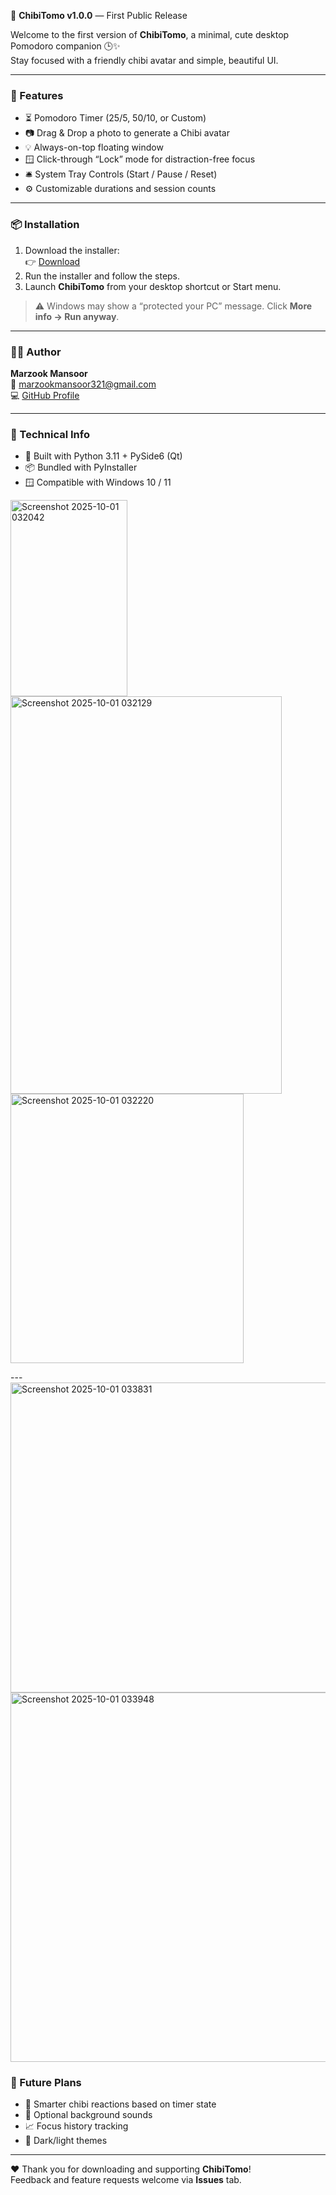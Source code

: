 🎉 **ChibiTomo v1.0.0** — First Public Release

Welcome to the first version of **ChibiTomo**, a minimal, cute desktop Pomodoro companion 🕒✨  
Stay focused with a friendly chibi avatar and simple, beautiful UI.

---

### 🌟 Features
- ⏳ Pomodoro Timer (25/5, 50/10, or Custom)
- 📷 Drag & Drop a photo to generate a Chibi avatar
- 💡 Always-on-top floating window
- 🪟 Click-through “Lock” mode for distraction-free focus
- 🛎 System Tray Controls (Start / Pause / Reset)
- ⚙️ Customizable durations and session counts

---

### 📦 Installation
1. Download the installer:  
   👉 [Download](https://github.com/zzthecoder/ChibiTomo/releases/tag/v1.0.0)
2. Run the installer and follow the steps.
3. Launch **ChibiTomo** from your desktop shortcut or Start menu.

> ⚠️ Windows may show a “protected your PC” message. Click **More info → Run anyway**.

---

### 👨‍💻 Author
**Marzook Mansoor**  
📧 marzookmansoor321@gmail.com  
💻 [GitHub Profile](https://github.com/zzthecoder)

---

### 🧰 Technical Info
- 🐍 Built with Python 3.11 + PySide6 (Qt)
- 📦 Bundled with PyInstaller
- 🪟 Compatible with Windows 10 / 11
<img width="187" height="314" alt="Screenshot 2025-10-01 032042" src="https://github.com/user-attachments/assets/2a17a06e-0196-4d4d-9ad1-14c5fbdc9b80" />
<img width="434" height="636" alt="Screenshot 2025-10-01 032129" src="https://github.com/user-attachments/assets/fc3cfafa-6eb4-40a1-976d-e3e9732a0fa5" />
<img width="373" height="431" alt="Screenshot 2025-10-01 032220" src="https://github.com/user-attachments/assets/462c99ac-c10a-4b46-a119-5af57111adc0" />

---<img width="816" height="496" alt="Screenshot 2025-10-01 033831" src="https://github.com/user-attachments/assets/dbf7f470-5b7a-4e90-b0a7-44f45e1235d1" />
<img width="1178" height="591" alt="Screenshot 2025-10-01 033948" src="https://github.com/user-attachments/assets/dc58ea07-6369-46f5-9f3a-fe865a99fb0e" />


### 📝 Future Plans
- 🧠 Smarter chibi reactions based on timer state
- 🎵 Optional background sounds
- 📈 Focus history tracking
- 🌙 Dark/light themes

---

❤️ Thank you for downloading and supporting **ChibiTomo**!  
Feedback and feature requests welcome via **Issues** tab.

